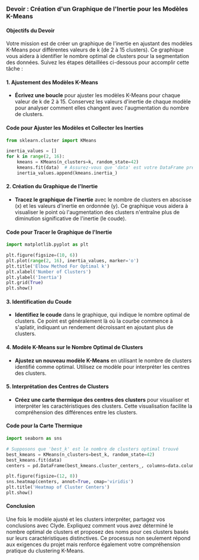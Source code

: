 
### Devoir : Création d'un Graphique de l'Inertie pour les Modèles K-Means

#### Objectifs du Devoir
Votre mission est de créer un graphique de l'inertie en ajustant des modèles K-Means pour différentes valeurs de k (de 2 à 15 clusters). Ce graphique vous aidera à identifier le nombre optimal de clusters pour la segmentation des données. Suivez les étapes détaillées ci-dessous pour accomplir cette tâche :

#### 1. Ajustement des Modèles K-Means
- **Écrivez une boucle** pour ajuster les modèles K-Means pour chaque valeur de k de 2 à 15. Conservez les valeurs d'inertie de chaque modèle pour analyser comment elles changent avec l'augmentation du nombre de clusters.

#### Code pour Ajuster les Modèles et Collecter les Inerties
```python
from sklearn.cluster import KMeans

inertia_values = []
for k in range(2, 16):
    kmeans = KMeans(n_clusters=k, random_state=42)
    kmeans.fit(data)  # Assurez-vous que 'data' est votre DataFrame préparé
    inertia_values.append(kmeans.inertia_)
```

#### 2. Création du Graphique de l'Inertie
- **Tracez le graphique de l'inertie** avec le nombre de clusters en abscisse (x) et les valeurs d'inertie en ordonnée (y). Ce graphique vous aidera à visualiser le point où l'augmentation des clusters n'entraîne plus de diminution significative de l'inertie (le coude).

#### Code pour Tracer le Graphique de l'Inertie
```python
import matplotlib.pyplot as plt

plt.figure(figsize=(10, 6))
plt.plot(range(2, 16), inertia_values, marker='o')
plt.title('Elbow Method For Optimal k')
plt.xlabel('Number of Clusters')
plt.ylabel('Inertia')
plt.grid(True)
plt.show()
```

#### 3. Identification du Coude
- **Identifiez le coude** dans le graphique, qui indique le nombre optimal de clusters. Ce point est généralement là où la courbe commence à s'aplatir, indiquant un rendement décroissant en ajoutant plus de clusters.

#### 4. Modèle K-Means sur le Nombre Optimal de Clusters
- **Ajustez un nouveau modèle K-Means** en utilisant le nombre de clusters identifié comme optimal. Utilisez ce modèle pour interpréter les centres des clusters.

#### 5. Interprétation des Centres de Clusters
- **Créez une carte thermique des centres des clusters** pour visualiser et interpréter les caractéristiques des clusters. Cette visualisation facilite la compréhension des différences entre les clusters.

#### Code pour la Carte Thermique
```python
import seaborn as sns

# Supposons que 'best_k' est le nombre de clusters optimal trouvé
best_kmeans = KMeans(n_clusters=best_k, random_state=42)
best_kmeans.fit(data)
centers = pd.DataFrame(best_kmeans.cluster_centers_, columns=data.columns)

plt.figure(figsize=(12, 8))
sns.heatmap(centers, annot=True, cmap='viridis')
plt.title('Heatmap of Cluster Centers')
plt.show()
```

#### Conclusion
Une fois le modèle ajusté et les clusters interpréter, partagez vos conclusions avec Clyde. Expliquez comment vous avez déterminé le nombre optimal de clusters et proposez des noms pour ces clusters basés sur leurs caractéristiques distinctives. Ce processus non seulement répond aux exigences du projet mais renforce également votre compréhension pratique du clustering K-Means.
